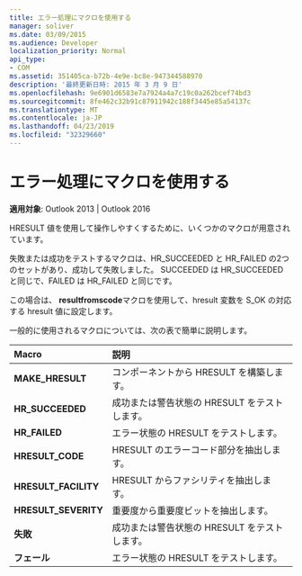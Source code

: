```yaml
---
title: エラー処理にマクロを使用する
manager: soliver
ms.date: 03/09/2015
ms.audience: Developer
localization_priority: Normal
api_type:
- COM
ms.assetid: 351405ca-b72b-4e9e-bc8e-947344588970
description: '最終更新日時: 2015 年 3 月 9 日'
ms.openlocfilehash: 9e6901d6583e7a7924a4a7c19c0a262bcef74bd3
ms.sourcegitcommit: 8fe462c32b91c87911942c188f3445e85a54137c
ms.translationtype: MT
ms.contentlocale: ja-JP
ms.lasthandoff: 04/23/2019
ms.locfileid: "32329660"
---
```

# <a name="using-macros-for-error-handling"></a>エラー処理にマクロを使用する

  
  
**適用対象**: Outlook 2013 | Outlook 2016 
  
HRESULT 値を使用して操作しやすくするために、いくつかのマクロが用意されています。
  
失敗または成功をテストするマクロは、HR_SUCCEEDED と HR_FAILED の2つのセットがあり、成功して失敗しました。 SUCCEEDED は HR_SUCCEEDED と同じで、FAILED は HR_FAILED と同じです。
  
この場合は、 **resultfromscode**マクロを使用して、hresult 変数を S_OK の対応する hresult 値に設定します。 
  
一般的に使用されるマクロについては、次の表で簡単に説明します。
  
|**Macro**|**説明**|
|:-----|:-----|
|**MAKE_HRESULT** <br/> |コンポーネントから HRESULT を構築します。  <br/> |
|**HR_SUCCEEDED** <br/> |成功または警告状態の HRESULT をテストします。  <br/> |
|**HR_FAILED** <br/> |エラー状態の HRESULT をテストします。  <br/> |
|**HRESULT_CODE** <br/> |HRESULT のエラーコード部分を抽出します。  <br/> |
|**HRESULT_FACILITY** <br/> |HRESULT からファシリティを抽出します。  <br/> |
|**HRESULT_SEVERITY** <br/> |重要度から重要度ビットを抽出します。  <br/> |
|**失敗** <br/> |成功または警告状態の HRESULT をテストします。  <br/> |
|**フェール** <br/> |エラー状態の HRESULT をテストします。  <br/> |
   

